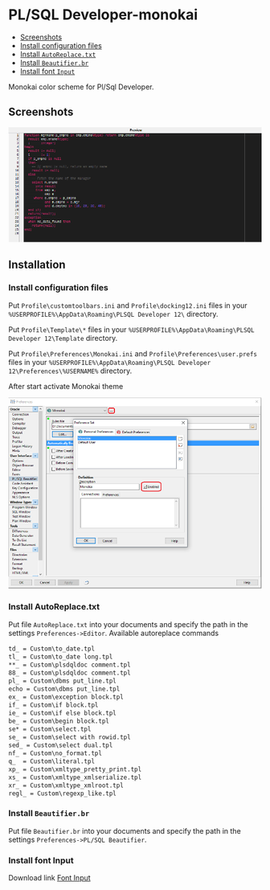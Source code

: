 # PL/SQL Developer-monokai

- [Screenshots](#screenshots)
- [Install configuration files](#install-configuration-files)
- [Install `AutoReplace.txt`](#install-autoreplace)
- [Install `Beautifier.br`](#install-beautifier)
- [Install font `Input`](#install-font-input)

Monokai color scheme for Pl/Sql Developer.

<a name="screenshots"></a>
## Screenshots

![Monokai in Pl/Sql Developer](plsqldev_monokai.png?raw=true)

## Installation

<a name="install-configuration-files"></a>
### Install configuration files

Put `Profile\customtoolbars.ini` and `Profile\docking12.ini` files in your `%USERPROFILE%\AppData\Roaming\PLSQL Developer 12\` directory.

Put `Profile\Template\*` files in your `%USERPROFILE%\AppData\Roaming\PLSQL Developer 12\Template` directory.

Put `Profile\Preferences\Monokai.ini` and `Profile\Preferences\user.prefs` files in your `%USERPROFILE%\AppData\Roaming\PLSQL Developer 12\Preferences\%USERNAME%` directory.

After start activate Monokai theme

![Activate theme Monokai in Pl/Sql Developer](plsqldev_monokai_activate.png?raw=true)

<a name="install-autoreplace"></a>
### Install AutoReplace.txt

Put file `AutoReplace.txt` into your documents and specify the path in the settings `Preferences->Editor`.
Available autoreplace commands

    td_ = Custom\to_date.tpl
    tl_ = Custom\to_date long.tpl
    **_ = Custom\plsdqldoc comment.tpl
    88_ = Custom\plsdqldoc comment.tpl
    pl_ = Custom\dbms put_line.tpl
    echo = Custom\dbms put_line.tpl
    ex_ = Custom\exception block.tpl
    if_ = Custom\if block.tpl
    ie_ = Custom\if else block.tpl
    be_ = Custom\begin block.tpl
    se* = Custom\select.tpl
    se_ = Custom\select with rowid.tpl
    sed_ = Custom\select dual.tpl
    nf_ = Custom\no_format.tpl
    q_  = Custom\literal.tpl
    xp_ = Custom\xmltype_pretty_print.tpl
    xs_ = Custom\xmltype_xmlserialize.tpl
    xr_ = Custom\xmltype_xmlroot.tpl
    regl_ = Custom\regexp_like.tpl

<a name="install-beautifier"></a>
### Install `Beautifier.br`

Put file `Beautifier.br` into your documents and specify the path in the settings `Preferences->PL/SQL Beautifier`.

<a name="install-font-input"></a>
### Install font Input

Download link [Font Input](http://input.fontbureau.com/)
